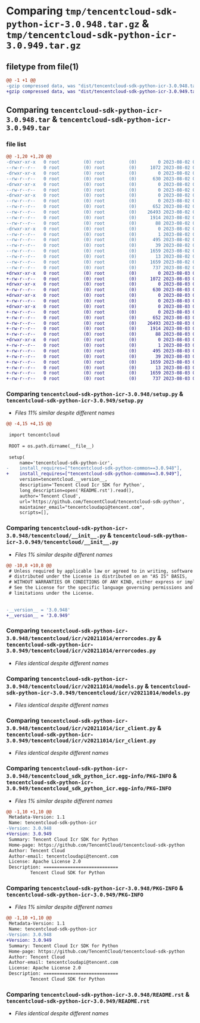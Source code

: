 # Comparing `tmp/tencentcloud-sdk-python-icr-3.0.948.tar.gz` & `tmp/tencentcloud-sdk-python-icr-3.0.949.tar.gz`

## filetype from file(1)

```diff
@@ -1 +1 @@
-gzip compressed data, was "dist/tencentcloud-sdk-python-icr-3.0.948.tar", last modified: Wed Aug  2 00:31:19 2023, max compression
+gzip compressed data, was "dist/tencentcloud-sdk-python-icr-3.0.949.tar", last modified: Thu Aug  3 00:27:33 2023, max compression
```

## Comparing `tencentcloud-sdk-python-icr-3.0.948.tar` & `tencentcloud-sdk-python-icr-3.0.949.tar`

### file list

```diff
@@ -1,20 +1,20 @@
-drwxr-xr-x   0 root         (0) root         (0)        0 2023-08-02 00:31:19.000000 tencentcloud-sdk-python-icr-3.0.948/
--rw-r--r--   0 root         (0) root         (0)     1072 2023-08-02 00:31:19.000000 tencentcloud-sdk-python-icr-3.0.948/setup.py
-drwxr-xr-x   0 root         (0) root         (0)        0 2023-08-02 00:31:19.000000 tencentcloud-sdk-python-icr-3.0.948/tencentcloud/
--rw-r--r--   0 root         (0) root         (0)      630 2023-08-02 00:31:19.000000 tencentcloud-sdk-python-icr-3.0.948/tencentcloud/__init__.py
-drwxr-xr-x   0 root         (0) root         (0)        0 2023-08-02 00:31:19.000000 tencentcloud-sdk-python-icr-3.0.948/tencentcloud/icr/
--rw-r--r--   0 root         (0) root         (0)        0 2023-08-02 00:31:19.000000 tencentcloud-sdk-python-icr-3.0.948/tencentcloud/icr/__init__.py
-drwxr-xr-x   0 root         (0) root         (0)        0 2023-08-02 00:31:19.000000 tencentcloud-sdk-python-icr-3.0.948/tencentcloud/icr/v20211014/
--rw-r--r--   0 root         (0) root         (0)        0 2023-08-02 00:31:19.000000 tencentcloud-sdk-python-icr-3.0.948/tencentcloud/icr/v20211014/__init__.py
--rw-r--r--   0 root         (0) root         (0)      652 2023-08-02 00:31:19.000000 tencentcloud-sdk-python-icr-3.0.948/tencentcloud/icr/v20211014/errorcodes.py
--rw-r--r--   0 root         (0) root         (0)    26493 2023-08-02 00:31:19.000000 tencentcloud-sdk-python-icr-3.0.948/tencentcloud/icr/v20211014/models.py
--rw-r--r--   0 root         (0) root         (0)     1914 2023-08-02 00:31:19.000000 tencentcloud-sdk-python-icr-3.0.948/tencentcloud/icr/v20211014/icr_client.py
--rw-r--r--   0 root         (0) root         (0)       88 2023-08-02 00:31:19.000000 tencentcloud-sdk-python-icr-3.0.948/setup.cfg
-drwxr-xr-x   0 root         (0) root         (0)        0 2023-08-02 00:31:19.000000 tencentcloud-sdk-python-icr-3.0.948/tencentcloud_sdk_python_icr.egg-info/
--rw-r--r--   0 root         (0) root         (0)        1 2023-08-02 00:31:19.000000 tencentcloud-sdk-python-icr-3.0.948/tencentcloud_sdk_python_icr.egg-info/dependency_links.txt
--rw-r--r--   0 root         (0) root         (0)      495 2023-08-02 00:31:19.000000 tencentcloud-sdk-python-icr-3.0.948/tencentcloud_sdk_python_icr.egg-info/SOURCES.txt
--rw-r--r--   0 root         (0) root         (0)       39 2023-08-02 00:31:19.000000 tencentcloud-sdk-python-icr-3.0.948/tencentcloud_sdk_python_icr.egg-info/requires.txt
--rw-r--r--   0 root         (0) root         (0)     1659 2023-08-02 00:31:19.000000 tencentcloud-sdk-python-icr-3.0.948/tencentcloud_sdk_python_icr.egg-info/PKG-INFO
--rw-r--r--   0 root         (0) root         (0)       13 2023-08-02 00:31:19.000000 tencentcloud-sdk-python-icr-3.0.948/tencentcloud_sdk_python_icr.egg-info/top_level.txt
--rw-r--r--   0 root         (0) root         (0)     1659 2023-08-02 00:31:19.000000 tencentcloud-sdk-python-icr-3.0.948/PKG-INFO
--rw-r--r--   0 root         (0) root         (0)      737 2023-08-02 00:31:19.000000 tencentcloud-sdk-python-icr-3.0.948/README.rst
+drwxr-xr-x   0 root         (0) root         (0)        0 2023-08-03 00:27:33.000000 tencentcloud-sdk-python-icr-3.0.949/
+-rw-r--r--   0 root         (0) root         (0)     1072 2023-08-03 00:27:33.000000 tencentcloud-sdk-python-icr-3.0.949/setup.py
+drwxr-xr-x   0 root         (0) root         (0)        0 2023-08-03 00:27:33.000000 tencentcloud-sdk-python-icr-3.0.949/tencentcloud/
+-rw-r--r--   0 root         (0) root         (0)      630 2023-08-03 00:27:33.000000 tencentcloud-sdk-python-icr-3.0.949/tencentcloud/__init__.py
+drwxr-xr-x   0 root         (0) root         (0)        0 2023-08-03 00:27:33.000000 tencentcloud-sdk-python-icr-3.0.949/tencentcloud/icr/
+-rw-r--r--   0 root         (0) root         (0)        0 2023-08-03 00:27:33.000000 tencentcloud-sdk-python-icr-3.0.949/tencentcloud/icr/__init__.py
+drwxr-xr-x   0 root         (0) root         (0)        0 2023-08-03 00:27:33.000000 tencentcloud-sdk-python-icr-3.0.949/tencentcloud/icr/v20211014/
+-rw-r--r--   0 root         (0) root         (0)        0 2023-08-03 00:27:33.000000 tencentcloud-sdk-python-icr-3.0.949/tencentcloud/icr/v20211014/__init__.py
+-rw-r--r--   0 root         (0) root         (0)      652 2023-08-03 00:27:33.000000 tencentcloud-sdk-python-icr-3.0.949/tencentcloud/icr/v20211014/errorcodes.py
+-rw-r--r--   0 root         (0) root         (0)    26493 2023-08-03 00:27:33.000000 tencentcloud-sdk-python-icr-3.0.949/tencentcloud/icr/v20211014/models.py
+-rw-r--r--   0 root         (0) root         (0)     1914 2023-08-03 00:27:33.000000 tencentcloud-sdk-python-icr-3.0.949/tencentcloud/icr/v20211014/icr_client.py
+-rw-r--r--   0 root         (0) root         (0)       88 2023-08-03 00:27:33.000000 tencentcloud-sdk-python-icr-3.0.949/setup.cfg
+drwxr-xr-x   0 root         (0) root         (0)        0 2023-08-03 00:27:33.000000 tencentcloud-sdk-python-icr-3.0.949/tencentcloud_sdk_python_icr.egg-info/
+-rw-r--r--   0 root         (0) root         (0)        1 2023-08-03 00:27:33.000000 tencentcloud-sdk-python-icr-3.0.949/tencentcloud_sdk_python_icr.egg-info/dependency_links.txt
+-rw-r--r--   0 root         (0) root         (0)      495 2023-08-03 00:27:33.000000 tencentcloud-sdk-python-icr-3.0.949/tencentcloud_sdk_python_icr.egg-info/SOURCES.txt
+-rw-r--r--   0 root         (0) root         (0)       39 2023-08-03 00:27:33.000000 tencentcloud-sdk-python-icr-3.0.949/tencentcloud_sdk_python_icr.egg-info/requires.txt
+-rw-r--r--   0 root         (0) root         (0)     1659 2023-08-03 00:27:33.000000 tencentcloud-sdk-python-icr-3.0.949/tencentcloud_sdk_python_icr.egg-info/PKG-INFO
+-rw-r--r--   0 root         (0) root         (0)       13 2023-08-03 00:27:33.000000 tencentcloud-sdk-python-icr-3.0.949/tencentcloud_sdk_python_icr.egg-info/top_level.txt
+-rw-r--r--   0 root         (0) root         (0)     1659 2023-08-03 00:27:33.000000 tencentcloud-sdk-python-icr-3.0.949/PKG-INFO
+-rw-r--r--   0 root         (0) root         (0)      737 2023-08-03 00:27:33.000000 tencentcloud-sdk-python-icr-3.0.949/README.rst
```

### Comparing `tencentcloud-sdk-python-icr-3.0.948/setup.py` & `tencentcloud-sdk-python-icr-3.0.949/setup.py`

 * *Files 11% similar despite different names*

```diff
@@ -4,15 +4,15 @@
 
 import tencentcloud
 
 ROOT = os.path.dirname(__file__)
 
 setup(
     name='tencentcloud-sdk-python-icr',
-    install_requires=["tencentcloud-sdk-python-common==3.0.948"],
+    install_requires=["tencentcloud-sdk-python-common==3.0.949"],
     version=tencentcloud.__version__,
     description='Tencent Cloud Icr SDK for Python',
     long_description=open('README.rst').read(),
     author='Tencent Cloud',
     url='https://github.com/TencentCloud/tencentcloud-sdk-python',
     maintainer_email="tencentcloudapi@tencent.com",
     scripts=[],
```

### Comparing `tencentcloud-sdk-python-icr-3.0.948/tencentcloud/__init__.py` & `tencentcloud-sdk-python-icr-3.0.949/tencentcloud/__init__.py`

 * *Files 1% similar despite different names*

```diff
@@ -10,8 +10,8 @@
 # Unless required by applicable law or agreed to in writing, software
 # distributed under the License is distributed on an "AS IS" BASIS,
 # WITHOUT WARRANTIES OR CONDITIONS OF ANY KIND, either express or implied.
 # See the License for the specific language governing permissions and
 # limitations under the License.
 
 
-__version__ = '3.0.948'
+__version__ = '3.0.949'
```

### Comparing `tencentcloud-sdk-python-icr-3.0.948/tencentcloud/icr/v20211014/errorcodes.py` & `tencentcloud-sdk-python-icr-3.0.949/tencentcloud/icr/v20211014/errorcodes.py`

 * *Files identical despite different names*

### Comparing `tencentcloud-sdk-python-icr-3.0.948/tencentcloud/icr/v20211014/models.py` & `tencentcloud-sdk-python-icr-3.0.949/tencentcloud/icr/v20211014/models.py`

 * *Files identical despite different names*

### Comparing `tencentcloud-sdk-python-icr-3.0.948/tencentcloud/icr/v20211014/icr_client.py` & `tencentcloud-sdk-python-icr-3.0.949/tencentcloud/icr/v20211014/icr_client.py`

 * *Files identical despite different names*

### Comparing `tencentcloud-sdk-python-icr-3.0.948/tencentcloud_sdk_python_icr.egg-info/PKG-INFO` & `tencentcloud-sdk-python-icr-3.0.949/tencentcloud_sdk_python_icr.egg-info/PKG-INFO`

 * *Files 1% similar despite different names*

```diff
@@ -1,10 +1,10 @@
 Metadata-Version: 1.1
 Name: tencentcloud-sdk-python-icr
-Version: 3.0.948
+Version: 3.0.949
 Summary: Tencent Cloud Icr SDK for Python
 Home-page: https://github.com/TencentCloud/tencentcloud-sdk-python
 Author: Tencent Cloud
 Author-email: tencentcloudapi@tencent.com
 License: Apache License 2.0
 Description: ============================
         Tencent Cloud SDK for Python
```

### Comparing `tencentcloud-sdk-python-icr-3.0.948/PKG-INFO` & `tencentcloud-sdk-python-icr-3.0.949/PKG-INFO`

 * *Files 1% similar despite different names*

```diff
@@ -1,10 +1,10 @@
 Metadata-Version: 1.1
 Name: tencentcloud-sdk-python-icr
-Version: 3.0.948
+Version: 3.0.949
 Summary: Tencent Cloud Icr SDK for Python
 Home-page: https://github.com/TencentCloud/tencentcloud-sdk-python
 Author: Tencent Cloud
 Author-email: tencentcloudapi@tencent.com
 License: Apache License 2.0
 Description: ============================
         Tencent Cloud SDK for Python
```

### Comparing `tencentcloud-sdk-python-icr-3.0.948/README.rst` & `tencentcloud-sdk-python-icr-3.0.949/README.rst`

 * *Files identical despite different names*

